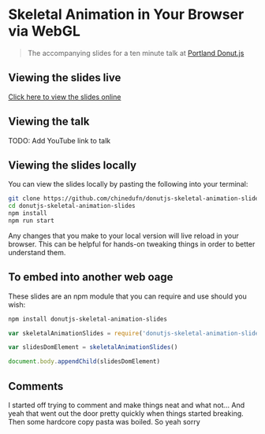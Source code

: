 Skeletal Animation in Your Browser via WebGL
============================================

> The accompanying slides for a ten minute talk at [Portland Donut.js](http://donutjs.club/)

## Viewing the slides live

[Click here to view the slides online](http://www.chinedufn.com/talks/donutjs/)

## Viewing the talk

TODO: Add YouTube link to talk

## Viewing the slides locally

You can view the slides locally by pasting the following into your terminal:

```sh
git clone https://github.com/chinedufn/donutjs-skeletal-animation-slides
cd donutjs-skeletal-animation-slides
npm install
npm run start
```

Any changes that you make to your local version will live reload in your browser.
This can be helpful for hands-on tweaking things in order to better understand them.

## To embed into another web oage

These slides are an npm module that you can require and use should you wish:

```sh
npm install donutjs-skeletal-animation-slides
```

```js
var skeletalAnimationSlides = require('donutjs-skeletal-animation-slides')

var slidesDomElement = skeletalAnimationSlides()

document.body.appendChild(slidesDomElement)
```

## Comments

I started off trying to comment and make things neat and what not... And yeah that went out the door pretty quickly when things started breaking.
Then some hardcore copy pasta was boiled.
So yeah sorry
